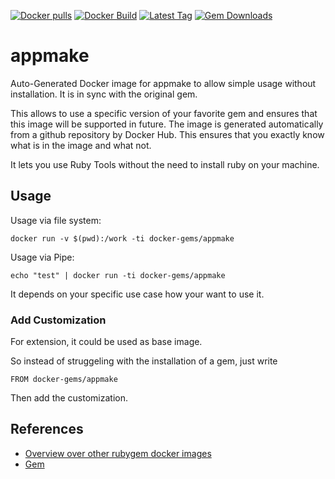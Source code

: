 [![Docker pulls](https://img.shields.io/docker/pulls/rubygem/appmake.svg)](https://hub.docker.com/r/rubygem/appmake/)
[![Docker Build](https://img.shields.io/docker/automated/rubygem/appmake.svg)](https://hub.docker.com/r/rubygem/appmake/)
[![Latest Tag](https://img.shields.io/github/tag/docker-rubygem/appmake.svg)](https://hub.docker.com/r/rubygem/appmake/)
[![Gem Downloads](https://img.shields.io/gem/dt/appmake.svg)](https://rubygems.org/gems/appmake/)
# appmake

Auto-Generated Docker image for appmake to allow simple usage without installation.
It is in sync with the original gem.

This allows to use a specific version of your favorite gem and ensures that this image will be supported in future.
The image is generated automatically from a github repository by Docker Hub.
This ensures that you exactly know what is in the image and what not.

It lets you use Ruby Tools without the need to install ruby on your machine.

## Usage

Usage via file system:

`docker run -v $(pwd):/work -ti docker-gems/appmake`

Usage via Pipe:

`echo "test" | docker run -ti docker-gems/appmake`

It depends on your specific use case how your want to use it.

### Add Customization

For extension, it could be used as base image.

So instead of struggeling with the installation of a gem, just write

`FROM docker-gems/appmake`

Then add the customization.

## References

 - [Overview over other rubygem docker images](https://github.com/thinkbot/docker-rubygem)
 - [Gem](https://rubygems.org/gems/appmake/)
